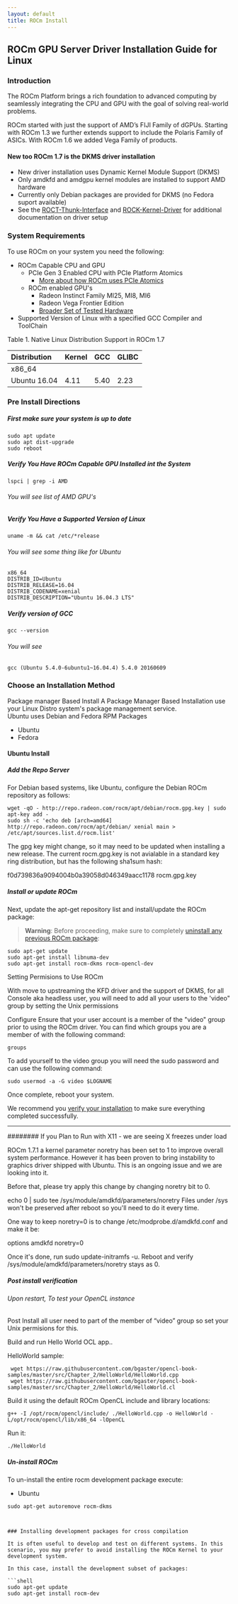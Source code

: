 ```yaml
---
layout: default
title: ROCm Install
---
```


## ROCm GPU Server Driver Installation Guide for Linux 

### Introduction 
The ROCm Platform brings a rich foundation to advanced computing by seamlessly integrating the CPU and GPU with the goal of solving real-world problems.

ROCm started  with just the support of AMD’s FIJI Family of dGPUs. Starting with ROCm 1.3 we further extends support to include the Polaris Family of ASICs. With ROCm 1.6 we added Vega Family of products. 

#### New too ROCm 1.7 is the DKMS driver installation

 * New driver installation uses Dynamic Kernel Module Support (DKMS)
 * Only amdkfd and amdgpu kernel modules are installed to support AMD hardware
 * Currently only Debian packages are provided for DKMS (no Fedora suport available)
 * See the [ROCT-Thunk-Interface](https://github.com/RadeonOpenCompute/ROCT-Thunk-Interface/tree/roc-1.7.x) and [ROCK-Kernel-Driver](https://github.com/RadeonOpenCompute/ROCK-Kernel-Driver/tree/roc-1.7.x) for additional documentation on driver setup

### System Requirements 

To use ROCm on your system you need the following: 
* ROCm Capable CPU and GPU 
	* PCIe Gen 3 Enabled CPU with PCIe Platform Atomics 
		* [More about how ROCm uses PCIe Atomics](https://rocm.github.io/ROCmPCIeFeatures.html)
	* ROCm enabled GPU's 
		* Radeon Instinct Family MI25, MI8, MI6 
		* Radeon Vega Frontier Edition 
		* [Broader Set of Tested Hardware](hardware.md)
* Supported Version of Linux with a specified GCC Compiler and ToolChain 


Table 1. Native Linux Distribution Support in ROCm  1.7

|Distribution	|Kernel	|GCC	|GLIBC	|
|:--------------|:------|:------|:------|
|x86_64		|	|	|       |		
|Ubuntu 16.04	|4.11	|5.40	|2.23   |		
	
### Pre Install Directions 

##### First make sure your system is up to date 

```shell
sudo apt update
sudo apt dist-upgrade
sudo reboot
```

##### Verify You Have ROCm Capable GPU Installed int the System 

```shell
lspci | grep -i AMD
```
###### You will see list of AMD GPU's 

##### Verify You Have a Supported Version of Linux 

```shell
uname -m && cat /etc/*release
```

###### You will see some thing like for Ubuntu 

```shell
x86_64
DISTRIB_ID=Ubuntu
DISTRIB_RELEASE=16.04
DISTRIB_CODENAME=xenial
DISTRIB_DESCRIPTION="Ubuntu 16.04.3 LTS"
```

##### Verify version of GCC 

```shell
gcc --version 
```

###### You will see 

```shell
gcc (Ubuntu 5.4.0-6ubuntu1~16.04.4) 5.4.0 20160609 
```

### Choose an Installation Method

Package manager Based Install 
A Package Manager Based Installation use your Linux Distro system's package management service.  
Ubuntu uses Debian  and Fedora RPM Packages

* Ubuntu 
* Fedora 

#### Ubuntu Install 

##### Add the Repo Server
For Debian based systems, like Ubuntu, configure the Debian ROCm repository as
follows:

```shell
wget -qO - http://repo.radeon.com/rocm/apt/debian/rocm.gpg.key | sudo apt-key add -
sudo sh -c 'echo deb [arch=amd64] http://repo.radeon.com/rocm/apt/debian/ xenial main > /etc/apt/sources.list.d/rocm.list'
```
The gpg key might change, so it may need to be updated when installing a new 
release. The current rocm.gpg.key is not avialable in a standard key ring distribution,
but has the following sha1sum hash:

f0d739836a9094004b0a39058d046349aacc1178  rocm.gpg.key

##### Install or update ROCm 
Next, update the apt-get repository list and install/update the ROCm package:

>**Warning**: Before proceeding, make sure to completely
>[uninstall any previous ROCm package](https://github.com/RadeonOpenCompute/ROCm#removing-pre-release-packages):

```shell
sudo apt-get update
sudo apt-get install libnuma-dev
sudo apt-get install rocm-dkms rocm-opencl-dev
```

Setting Permisions to Use ROCm 

With move to upstreaming the KFD driver and the support of DKMS,  for all Console aka headless user, you will need to add all  your users to the  'video" group by setting the Unix permissions

Configure 
Ensure that your user account is a member of the "video" group prior to using the ROCm driver. You can find which groups you are a member of with the following command:

```shell
groups
```

To add yourself to the video group you will need the sudo password and can use the following command:

```shell
sudo usermod -a -G video $LOGNAME 
``` 

Once complete, reboot your system.

We recommend you [verify your installation](https://github.com/RadeonOpenCompute/ROCm#verify-installation) to make sure everything completed successfully.

------------------------------------
######## If you Plan to Run with X11 - we are seeing X freezes under load

ROCm 1.7.1 a kernel parameter noretry has been set to 1 to improve overall system performance. However it has been proven to bring instability to graphics driver shipped with Ubuntu. This is an ongoing issue and we are looking into it.

Before that, please try apply this change by changing noretry bit to 0.

echo 0 | sudo tee /sys/module/amdkfd/parameters/noretry
Files under /sys won't be preserved after reboot so you'll need to do it every time.

One way to keep noretry=0 is to change /etc/modprobe.d/amdkfd.conf and make it be:

options amdkfd noretry=0

Once it's done, run sudo update-initramfs -u. Reboot and verify /sys/module/amdkfd/parameters/noretry stays as 0.



##### Post install verification 

###### Upon restart, To test your OpenCL instance 

Post Install all user need to part of the member of “video” group so set your Unix permisions for this. 

 Build and run Hello World OCL app..

HelloWorld sample:
```
 wget https://raw.githubusercontent.com/bgaster/opencl-book-samples/master/src/Chapter_2/HelloWorld/HelloWorld.cpp
 wget https://raw.githubusercontent.com/bgaster/opencl-book-samples/master/src/Chapter_2/HelloWorld/HelloWorld.cl
```

 Build it using the default ROCm OpenCL include and library locations:
```
g++ -I /opt/rocm/opencl/include/ ./HelloWorld.cpp -o HelloWorld -L/opt/rocm/opencl/lib/x86_64 -lOpenCL
```

 Run it:
 ```
 ./HelloWorld
```

##### Un-install ROCm 
To un-install the entire rocm development package execute:
* Ubuntu 
```shell
sudo apt-get autoremove rocm-dkms



### Installing development packages for cross compilation

It is often useful to develop and test on different systems. In this scenario, you may prefer to avoid installing the ROCm Kernel to your development system.

In this case, install the development subset of packages:

```shell
sudo apt-get update
sudo apt-get install rocm-dev
```
